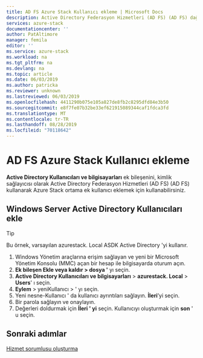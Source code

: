 ```yaml
---
title: AD FS Azure Stack Kullanıcı ekleme | Microsoft Docs
description: Active Directory Federasyon Hizmetleri (AD FS) (AD FS) dağıtımları için Azure Stack kullanıcıları nasıl ekleyeceğinizi öğrenin.
services: azure-stack
documentationcenter: ''
author: PatAltimore
manager: femila
editor: ''
ms.service: azure-stack
ms.workload: na
ms.tgt_pltfrm: na
ms.devlang: na
ms.topic: article
ms.date: 06/03/2019
ms.author: patricka
ms.reviewer: unknown
ms.lastreviewed: 06/03/2019
ms.openlocfilehash: 4411290b075e105a827de8fb2c8295dfd84e3b50
ms.sourcegitcommit: e8f7fe07b32be33ef621915089344caf1fdca3fd
ms.translationtype: MT
ms.contentlocale: tr-TR
ms.lasthandoff: 08/28/2019
ms.locfileid: "70118642"
---
```

# <a name="add-azure-stack-users-in-ad-fs"></a>AD FS Azure Stack Kullanıcı ekleme
**Active Directory Kullanıcıları ve bilgisayarları** ek bileşenini, kimlik sağlayıcısı olarak Active Directory Federasyon Hizmetleri (AD FS) (AD FS) kullanarak Azure Stack ortama ek kullanıcı eklemek için kullanabilirsiniz.

## <a name="add-windows-server-active-directory-users"></a>Windows Server Active Directory Kullanıcıları ekle
> [!TIP]
> Bu örnek, varsayılan azurestack. Local ASDK Active Directory 'yi kullanır. 

1. Windows Yönetim araçlarına erişim sağlayan ve yeni bir Microsoft Yönetim Konsolu (MMC) açan bir hesap ile bilgisayarda oturum açın.
2. **Ek bileşen Ekle veya kaldır > dosya '** yı seçin.
3. **Active Directory Kullanıcıları ve bilgisayarları** > **azurestack. Local** > **Users**' ı seçin.
4. **Eylem** > yeniKullanıcı > ' yı seçin.
5. Yeni nesne-Kullanıcı ' da kullanıcı ayrıntıları sağlayın. **İleri**’yi seçin.
6. Bir parola sağlayın ve onaylayın.
7. Değerleri doldurmak için **İleri ' yi** seçin. Kullanıcıyı oluşturmak için **son** ' u seçin.


## <a name="next-steps"></a>Sonraki adımlar
[Hizmet sorumlusu oluşturma](azure-stack-create-service-principals.md)